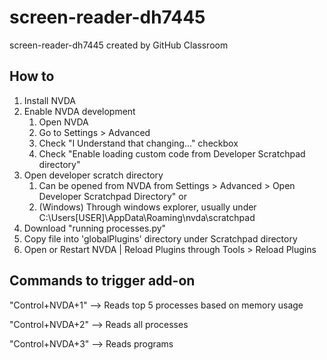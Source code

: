 # screen-reader-dh7445
screen-reader-dh7445 created by GitHub Classroom

## How to
1. Install NVDA
2. Enable NVDA development
	1. Open NVDA
	2. Go to Settings > Advanced
	3. Check "I Understand that changing..." checkbox
	4. Check "Enable loading custom code from Developer Scratchpad directory"
3. Open developer scratch directory
	1. Can be opened from NVDA from Settings > Advanced > Open Developer Scratchpad Directory" or
	2. (Windows) Through windows explorer, usually under C:\Users\[USER]\AppData\Roaming\nvda\scratchpad
4. Download "running processes.py"
5. Copy file into 'globalPlugins' directory under Scratchpad directory
6. Open or Restart NVDA | Reload Plugins through Tools > Reload Plugins


## Commands to trigger add-on

"Control+NVDA+1"  --> Reads top 5 processes based on memory usage

"Control+NVDA+2"  --> Reads all processes

"Control+NVDA+3"  --> Reads programs
